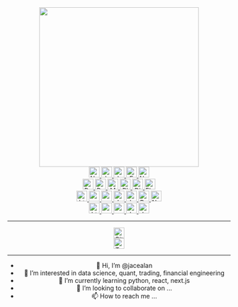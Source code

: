 <div id="header" align="center">
  <img src="https://media3.giphy.com/media/cNfIqjpCY1zqfaLmd8/giphy.gif" width="360"/>
  <div id="badges">
    <a href="https://blog.naver.com/jacealan">
      <img src="https://img.shields.io/badge/Naver-03C75A?style=for-the-badge&logo=naver&logoColor=white" alt="Naver Badge" height="24px;" />
    </a>
    <a href="https://japp-nu.vercel.app/">
      <img src="https://img.shields.io/badge/Japp-blue?style=for-the-badge&logo=vercel&logoColor=white" alt="Japp Badge" height="24px;" />
    </a>
    <a href="https://jadoc.vercel.app/">
      <img src="https://img.shields.io/badge/JaDoc-darkgreen?style=for-the-badge&logo=vercel&logoColor=white" alt="JaDoc Badge" height="24px;" />
    </a>
    <a href="mailto:jacealan1@gmail.com">
      <img src="https://img.shields.io/badge/Email-dddddd?style=for-the-badge&logo=mailgun&logoColor=black" alt="Email Badge" height="24px;" />
    </a>
    <a href="https://notion.so/">
      <img src="https://img.shields.io/badge/Notion-161B22?style=for-the-badge&logo=notion&logoColor=white" alt="Notion Badge" height="24px;" />
    </a>
  </div>
  <img src="https://komarev.com/ghpvc/?username=jacealan&style=flat-square&color=blue" alt=""/>
  <div id="badges">
    <a href="https://www.python.org/">
      <img src="https://img.shields.io/badge/Python-1E425F?style=for-the-badge&logo=python&logoColor=white" alt="Python Badge" height="24px;" />
    </a>
    <a href="https://pandas.pydata.org/">
      <img src="https://img.shields.io/badge/Pandas-130654?style=for-the-badge&logo=pandas&logoColor=white" alt="Pandas Badge" height="24px;" />
    </a>
    <a href="https://matplotlib.org/">
      <img src="https://img.shields.io/badge/Matplotlib-65BAEA?style=for-the-badge&logo=soundcharts&logoColor=white" alt="Matplotlib Badge" height="24px;" />
    </a>
    <a href="https://plotly.com/">
      <img src="https://img.shields.io/badge/Plotly-3E4A72?style=for-the-badge&logo=plotly&logoColor=white" alt="Plotly Badge" height="24px;" />
    </a>
    <a href="https://www.djangoproject.com/">
      <img src="https://img.shields.io/badge/Django-0C4B33?style=for-the-badge&logo=django&logoColor=white" alt="Django Badge" height="24px;" />
    </a>
    <a href="https://flask.palletsprojects.com/en/2.2.x/">
      <img src="https://img.shields.io/badge/Flask-333333?style=for-the-badge&logo=flask&logoColor=white" alt="Flask Badge" height="24px;" />
    </a>
  </div>
  <div id="badges">
    <a href="https://developer.mozilla.org/ko/docs/Web/HTML">
      <img src="https://img.shields.io/badge/Html-E54C21?style=for-the-badge&logo=html5&logoColor=white" alt="html Badge" height="24px;" />
    </a>
    <a href="https://developer.mozilla.org/ko/docs/Web/CSS">
      <img src="https://img.shields.io/badge/Css-0066B6?style=for-the-badge&logo=css3&logoColor=white" alt="css Badge" height="24px;" />
    </a>
    <a href="https://sass-lang.com/">
      <img src="https://img.shields.io/badge/Scss-BF4080?style=for-the-badge&logo=sass&logoColor=white" alt="scss Badge" height="24px;" />
    </a>
    <a href="https://developer.mozilla.org/ko/docs/Web/JavaScript">
      <img src="https://img.shields.io/badge/Javascript-D6BA32?style=for-the-badge&logo=javascript&logoColor=black" alt="Javascript Badge" height="24px;" />
    </a>
    <a href="https://nodejs.org/ko/">
      <img src="https://img.shields.io/badge/Nodejs-1F2F2B?style=for-the-badge&logo=node.js&logoColor=white" alt="Javascript Badge" height="24px;" />
    </a>
    <a href="https://ko.reactjs.org/">
      <img src="https://img.shields.io/badge/React-61DAFB?style=for-the-badge&logo=react&logoColor=black" alt="React Badge" height="24px;" />
    </a>
    <a href="https://nextjs.org/">
      <img src="https://img.shields.io/badge/Nextjs-222222?style=for-the-badge&logo=next.js&logoColor=white" alt="Next.js Badge" height="24px;" />
    </a>
  </div>
  <div id="badges">
    <a href="https://code.visualstudio.com/">
      <img src="https://img.shields.io/badge/VSC-317AC6?style=for-the-badge&logo=visualstudiocode&logoColor=white" alt="html Badge" height="24px;" />
    </a>
    <a href="https://colab.research.google.com/">
      <img src="https://img.shields.io/badge/Colab-E8710A?style=for-the-badge&logo=googlecolab&logoColor=white" alt="css Badge" height="24px;" />
    </a>
    <a href="https://repl.it/">
      <img src="https://img.shields.io/badge/Replit-222222?style=for-the-badge&logo=replit&logoColor=white" alt="scss Badge" height="24px;" />
    </a>
    <a href="https://codesandbox.io/">
      <img src="https://img.shields.io/badge/Codesandbox-7B61FF?style=for-the-badge&logo=codesandbox&logoColor=white" alt="Javascript Badge" height="24px;" />
    </a>
    <a href="https://www.vim.org/">
      <img src="https://img.shields.io/badge/vim-007900?style=for-the-badge&logo=vim&logoColor=white" alt="Javascript Badge" height="24px;" />
    </a>
  </div>
  <hr />
  <div id="github-streak">
    <a href="https://git.io/streak-stats">
      <img src="https://github-readme-streak-stats.herokuapp.com?user=jacealan&theme=nord" alt="GitHub Streak" height="24px;" />
    </a>
  </div>
  <div id="top-langs">
    <a href="https://github.com/anuraghazra/github-readme-stats">
      <img src="https://github-readme-stats.vercel.app/api/top-langs/?username=jacealan&layout=compact&theme=vision-friendly-dark" alt="Top Langs" height="24px;" />
    </a>
  </div>
  <hr />
  <div id="introduce"><ul>
    <li>👋 Hi, I’m @jacealan</li>
    <li>👀 I’m interested in data science, quant, trading, financial engineering</li>
    <li>🌱 I’m currently learning python, react, next.js</li>
    <li>💞️ I’m looking to collaborate on ...</li>
    <li>📫 How to reach me ...</li>
  </div>
</div>

<!---
jacealan/jacealan is a ✨ special ✨ repository because its `README.md` (this file) appears on your GitHub profile.
You can click the Preview link to take a look at your changes.
--->

